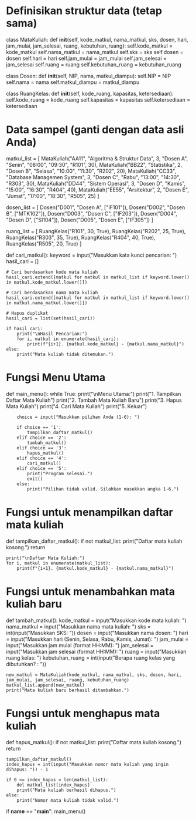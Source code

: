# Definisikan struktur data (tetap sama)
class MataKuliah:
    def __init__(self, kode_matkul, nama_matkul, sks, dosen, hari, jam_mulai, jam_selesai, ruang, kebutuhan_ruang):
        self.kode_matkul = kode_matkul
        self.nama_matkul = nama_matkul
        self.sks = sks
        self.dosen = dosen
        self.hari = hari
        self.jam_mulai = jam_mulai
        self.jam_selesai = jam_selesai
        self.ruang = ruang
        self.kebutuhan_ruang = kebutuhan_ruang

class Dosen:
    def __init__(self, NIP, nama, matkul_diampu):
        self.NIP = NIP
        self.nama = nama
        self.matkul_diampu = matkul_diampu

class RuangKelas:
    def __init__(self, kode_ruang, kapasitas, ketersediaan):
        self.kode_ruang = kode_ruang
        self.kapasitas = kapasitas
        self.ketersediaan = ketersediaan

# Data sampel (ganti dengan data asli Anda)
matkul_list = [
    MataKuliah("AA11", "Algoritma & Struktur Data", 3, "Dosen A", "Senin", "08:00", "09:30", "R101", 30),
    MataKuliah("BB22", "Statistika", 2, "Dosen B", "Selasa", "10:00", "11:30", "R202", 20),
    MataKuliah("CC33", "Database Managemen System", 3, "Dosen C", "Rabu", "13:00", "14:30", "R303", 30),
    MataKuliah("DD44", "Sistem Operasi", 3, "Dosen D", "Kamis", "15:00", "16:30", "R404", 40),
    MataKuliah("EE55", "Arsitektur", 2, "Dosen E", "Jumat", "17:00", "18:30", "R505", 25)
]

dosen_list = [
    Dosen("D001", "Dosen A", ["IF101"]),
    Dosen("D002", "Dosen B", ["MTK102"]),
    Dosen("D003", "Dosen C", ["IF203"]),
    Dosen("D004", "Dosen D", ["SI104"]),
    Dosen("D005", "Dosen E", ["IF305"])
]

ruang_list = [
    RuangKelas("R101", 30, True),
    RuangKelas("R202", 25, True),
    RuangKelas("R303", 35, True),
    RuangKelas("R404", 40, True),
    RuangKelas("R505", 20, True)
]

def cari_matkul():
    keyword = input("Masukkan kata kunci pencarian: ")
    hasil_cari = []
    
    # Cari berdasarkan kode mata kuliah
    hasil_cari.extend([matkul for matkul in matkul_list if keyword.lower() in matkul.kode_matkul.lower()])
    
    # Cari berdasarkan nama mata kuliah
    hasil_cari.extend([matkul for matkul in matkul_list if keyword.lower() in matkul.nama_matkul.lower()])

    # Hapus duplikat
    hasil_cari = list(set(hasil_cari))

    if hasil_cari:
        print("\nHasil Pencarian:")
        for i, matkul in enumerate(hasil_cari):
            print(f"{i+1}. {matkul.kode_matkul} - {matkul.nama_matkul}")
    else:
        print("Mata kuliah tidak ditemukan.")

# Fungsi Menu Utama
def main_menu():
    while True:
        print("\nMenu Utama:")
        print("1. Tampilkan Daftar Mata Kuliah")
        print("2. Tambah Mata Kuliah Baru")
        print("3. Hapus Mata Kuliah")
        print("4. Cari Mata Kuliah")
        print("5. Keluar")

        choice = input("Masukkan pilihan Anda (1-6): ")

        if choice == '1':
            tampilkan_daftar_matkul()
        elif choice == '2':
            tambah_matkul()
        elif choice == '3':
            hapus_matkul()
        elif choice == '4':
            cari_matkul()
        elif choice == '5':
            print("Program selesai.")
            exit()
        else:
            print("Pilihan tidak valid. Silahkan masukkan angka 1-6.")

# Fungsi untuk menampilkan daftar mata kuliah 
def tampilkan_daftar_matkul():
    if not matkul_list:
        print("Daftar mata kuliah kosong.")
        return

    print("\nDaftar Mata Kuliah:")
    for i, matkul in enumerate(matkul_list):
        print(f"{i+1}. {matkul.kode_matkul} - {matkul.nama_matkul}")

# Fungsi untuk menambahkan mata kuliah baru
def tambah_matkul():
    kode_matkul = input("Masukkan kode mata kuliah: ")
    nama_matkul = input("Masukkan nama mata kuliah: ")
    sks = int(input("Masukkan SKS: "))
    dosen = input("Masukkan nama dosen: ")
    hari = input("Masukkan hari (Senin, Selasa, Rabu, Kamis, Jumat): ")
    jam_mulai = input("Masukkan jam mulai (format HH:MM): ")
    jam_selesai = input("Masukkan jam selesai (format HH:MM): ")
    ruang = input("Masukkan ruang kelas: ")
    kebutuhan_ruang = int(input("Berapa ruang kelas yang dibutuhkan? : "))

    new_matkul = MataKuliah(kode_matkul, nama_matkul, sks, dosen, hari, jam_mulai, jam_selesai, ruang, kebutuhan_ruang)
    matkul_list.append(new_matkul)
    print("Mata kuliah baru berhasil ditambahkan.")

# Fungsi untuk menghapus mata kuliah
def hapus_matkul():
    if not matkul_list:
        print("Daftar mata kuliah kosong.")
        return

    tampilkan_daftar_matkul()
    index_hapus = int(input("Masukkan nomor mata kuliah yang ingin dihapus: ")) - 1

    if 0 <= index_hapus < len(matkul_list):
        del matkul_list[index_hapus]
        print("Mata kuliah berhasil dihapus.")
    else:
        print("Nomor mata kuliah tidak valid.")

if __name__ == "__main__":
    main_menu()
